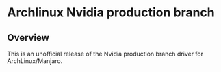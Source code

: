# Archlinux Nvidia production branch

## Overview

This is an unofficial release of the Nvidia production branch driver for ArchLinux/Manjaro.
